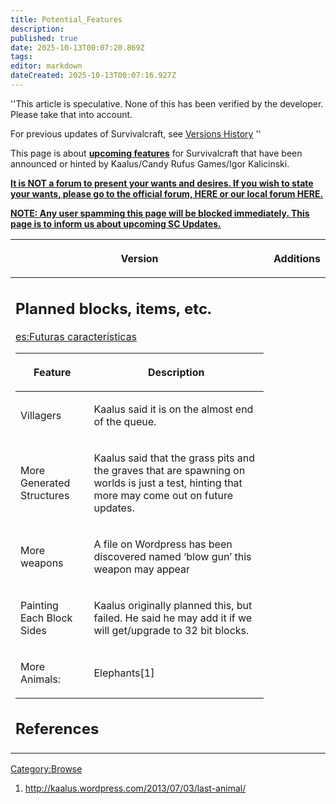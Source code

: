```yaml
---
title: Potential_Features
description: 
published: true
date: 2025-10-13T00:07:20.869Z
tags: 
editor: markdown
dateCreated: 2025-10-13T00:07:16.927Z
---
```


''This article is speculative. None of this has been verified by the
developer. Please take that into account.

For previous updates of Survivalcraft, see [Versions
History](Versions_History "wikilink") ''

This page is about **<u>upcoming features</u>** for Survivalcraft that
have been announced or hinted by Kaalus/Candy Rufus Games/Igor
Kalicinski.

<u>**It is NOT a forum to present your wants and desires. If you wish to
state your wants, please go to the official forum,
[HERE](http://survivalcraft.lefora.com/forums/1377297/Feature-Requests)
or our local forum [HERE.](Thread:15657 "wikilink")**</u>

**<u>NOTE: Any user spamming this page will be blocked immediately. This
page is to inform us about upcoming SC Updates.</u>**

<table>
<thead>
<tr class="header">
<th><p>Version</p></th>
<th><p>Additions</p></th>
</tr>
</thead>
<tbody>
<tr class="odd">
<td><h2 id="planned_blocks_items_etc.">Planned blocks, items, etc.</h2>
<p><a href="es:Futuras_características" title="wikilink">es:Futuras características</a></p>
<table>
<thead>
<tr class="header">
<th><p>Feature</p></th>
<th><p>Description</p></th>
</tr>
</thead>
<tbody>
<tr class="odd">
<td><p>Villagers</p></td>
<td><p>Kaalus said it is on the almost end of the queue.</p></td>
</tr>
<tr class="even">
<td><p>More Generated Structures</p></td>
<td><p>Kaalus said that the grass pits and the graves that are spawning on worlds is just a test, hinting that more may come out on future updates.</p></td>
</tr>
<tr class="odd">
<td><p>More weapons</p></td>
<td><p>A file on Wordpress has been discovered named ‘blow gun’ this weapon may appear</p></td>
</tr>
<tr class="even">
<td><p>Painting Each Block Sides</p></td>
<td><p>Kaalus originally planned this, but failed. He said he may add it if we will get/upgrade to 32 bit blocks.</p></td>
</tr>
<tr class="odd">
<td><p>More Animals:</p></td>
<td><p>Elephants[1]</p></td>
</tr>
</tbody>
</table>
<h2 id="references">References</h2>
<references/></td>
<td></td>
</tr>
</tbody>
</table>

[Category:Browse](Category:Browse "wikilink")

1.  <http://kaalus.wordpress.com/2013/07/03/last-animal/>